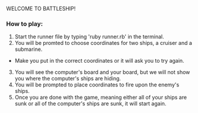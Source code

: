 WELCOME TO BATTLESHIP!

### How to play:

1. Start the runner file by typing 'ruby runner.rb' in the terminal.
2. You will be promted to choose coordinates for two ships, a cruiser and a submarine.
- Make you put in the correct coordinates or it will ask you to try again.
3. You will see the computer's board and your board, but we will not show you where the computer's ships are hiding.
4. You will be prompted to place coordinates to fire upon the enemy's ships.
5. Once you are done with the game, meaning either all of your ships are sunk or all of the computer's ships are sunk, it will start again.
